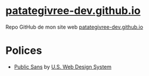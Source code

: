 # [patategivree-dev.github.io](https://patategivree-dev.github.io/)
Repo GitHub de mon site web [patategivree-dev.github.io](https://patategivree-dev.github.io/)

# Polices
- [Public Sans](https://public-sans.digital.gov) by [U.S. Web Design System](https://designsystem.digital.gov/)